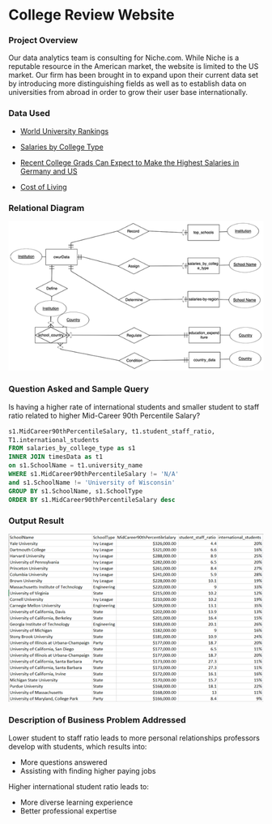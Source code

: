 # College Review Website

### Project Overview
Our data analytics team is consulting for Niche.com.  While Niche is a reputable resource in the American market, the website is limited to the US market. Our firm has been brought in to expand upon their current data set by introducing more distinguishing fields as well as to establish data on universities from abroad in order to grow their user base internationally. 

### Data Used

- [World University Rankings](https://www.kaggle.com/mylesoneill/world-university-rankings?select=cwurData.csv)

- [Salaries by College Type](https://www.kaggle.com/wsj/college-salaries?select=salaries-by-college-type.csv)


- [Recent College Grads Can Expect to Make the Highest Salaries in Germany and US](https://www.kornferry.com/about-us/press/Recent-College-Grads-Can-Expect-to-Make-the-Highest-Salaries-in-Germany-and-U.S)

- [Cost of Living](https://www.expatistan.com/cost-of-living/country/ranking)


### Relational Diagram
![alt text](images/ERD.png)

### Question Asked and Sample Query

Is having a higher rate of international students and smaller student to staff ratio related to higher Mid-Career 90th Percentile Salary?

```sql SELECT s1.SchoolName, s1.SchoolType,
s1.MidCareer90thPercentileSalary, t1.student_staff_ratio,
T1.international_students
FROM salaries_by_college_type as s1
INNER JOIN timesData as t1
on s1.SchoolName = t1.university_name
WHERE s1.MidCareer90thPercentileSalary != 'N/A' 
and s1.SchoolName != 'University of Wisconsin'
GROUP BY s1.SchoolName, s1.SchoolType
ORDER BY s1.MidCareer90thPercentileSalary desc
```
### Output Result
![alt text](images/IntetnationalPop.png)

### Description of Business Problem Addressed
Lower student to staff ratio leads to more personal relationships professors develop with students, which results into:
- More questions answered
- Assisting with finding higher paying jobs

Higher international student ratio leads to:
- More diverse learning experience
- Better professional expertise


